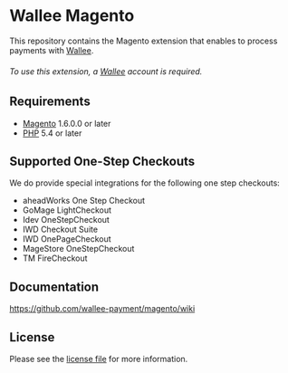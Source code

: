 # Wallee Magento
This repository contains the Magento extension that enables to process payments with [Wallee](https://wallee.com/).

###### To use this extension, a [Wallee](https://wallee.com/) account is required.

## Requirements

* [Magento](https://magento.com/) 1.6.0.0 or later
* [PHP](http://php.net/) 5.4 or later

## Supported One-Step Checkouts

We do provide special integrations for the following one step checkouts:

* aheadWorks One Step Checkout 
* GoMage LightCheckout
* Idev OneStepCheckout
* IWD Checkout Suite
* IWD OnePageCheckout
* MageStore OneStepCheckout
* TM FireCheckout

## Documentation

https://github.com/wallee-payment/magento/wiki

## License

Please see the [license file](https://github.com/wallee-payment/magento/blob/master/LICENSE) for more information.
